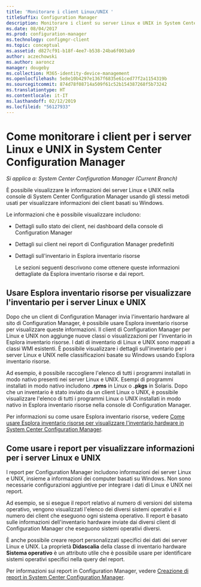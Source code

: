 ```yaml
---
title: 'Monitorare i client Linux/UNIX '
titleSuffix: Configuration Manager
description: Monitorare i client su server Linux e UNIX in System Center Configuration Manager.
ms.date: 08/04/2017
ms.prod: configuration-manager
ms.technology: configmgr-client
ms.topic: conceptual
ms.assetid: d827cf91-b18f-4ee7-b538-24ba6f003ab9
author: aczechowski
ms.author: aaroncz
manager: dougeby
ms.collection: M365-identity-device-management
ms.openlocfilehash: 5e8e10b4297e1367f6835e61ced77f2a1154319b
ms.sourcegitcommit: 874d78f08714a509f61c52b154387268f5b73242
ms.translationtype: HT
ms.contentlocale: it-IT
ms.lasthandoff: 02/12/2019
ms.locfileid: "56127933"
---
```

# <a name="how-to-monitor-clients-for-linux-and-unix-servers-in-system-center-configuration-manager"></a>Come monitorare i client per i server Linux e UNIX in System Center Configuration Manager

*Si applica a: System Center Configuration Manager (Current Branch)*

È possibile visualizzare le informazioni dei server Linux e UNIX nella console di System Center Configuration Manager usando gli stessi metodi usati per visualizzare informazioni dei client basati su Windows.  

 Le informazioni che è possibile visualizzare includono:  

- Dettagli sullo stato dei client, nei dashboard della console di Configuration Manager  

- Dettagli sui client nei report di Configuration Manager predefiniti  

- Dettagli sull'inventario in Esplora inventario risorse  

  Le sezioni seguenti descrivono come ottenere queste informazioni dettagliate da Esplora inventario risorse e dai report.  

##  <a name="BKMK_UseResourceExpforLnU"></a> Usare Esplora inventario risorse per visualizzare l'inventario per i server Linux e UNIX  

 Dopo che un client di Configuration Manager invia l'inventario hardware al sito di Configuration Manager, è possibile usare Esplora inventario risorse per visualizzare queste informazioni. Il client di Configuration Manager per Linux e UNIX non aggiunge nuove classi o visualizzazioni per l'inventario in Esplora inventario risorse. I dati di inventario di Linux e UNIX sono mappati a classi WMI esistenti. È possibile visualizzare i dettagli sull'inventario per i server Linux e UNIX nelle classificazioni basate su Windows usando Esplora inventario risorse.  

 Ad esempio, è possibile raccogliere l'elenco di tutti i programmi installati in modo nativo presenti nei server Linux e UNIX. Esempi di programmi installati in modo nativo includono **.rpms** in Linux o **.pkgs** in Solaris. Dopo che un inventario è stato inviato da un client Linux o UNIX, è possibile visualizzare l'elenco di tutti i programmi Linux o UNIX installati in modo nativo in Esplora inventario risorse nella console di Configuration Manager.  

 Per informazioni su come usare Esplora inventario risorse, vedere [Come usare Esplora inventario risorse per visualizzare l'inventario hardware in System Center Configuration Manager](../../../core/clients/manage/inventory/use-resource-explorer-to-view-hardware-inventory.md).  

##  <a name="BKMK_UseReportsforLnU"></a> Come usare i report per visualizzare informazioni per i server Linux e UNIX  
 I report per Configuration Manager includono informazioni dei server Linux e UNIX, insieme a informazioni dei computer basati su Windows. Non sono necessarie configurazioni aggiuntive per integrare i dati di Linux e UNIX nei report.  

 Ad esempio, se si esegue il report relativo al numero di versioni del sistema operativo, vengono visualizzati l'elenco dei diversi sistemi operativi e il numero dei client che eseguono ogni sistema operativo. Il report è basato sulle informazioni dell'inventario hardware inviate dai diversi client di Configuration Manager che eseguono sistemi operativi diversi.  

 È anche possibile creare report personalizzati specifici dei dati dei server Linux e UNIX. La proprietà **Didascalia** della classe di inventario hardware **Sistema operativo** è un attributo utile che è possibile usare per identificare sistemi operativi specifici nella query del report.  

 Per informazioni sui report in Configuration Manager, vedere [Creazione di report in System Center Configuration Manager](../../../core/servers/manage/reporting.md).  
